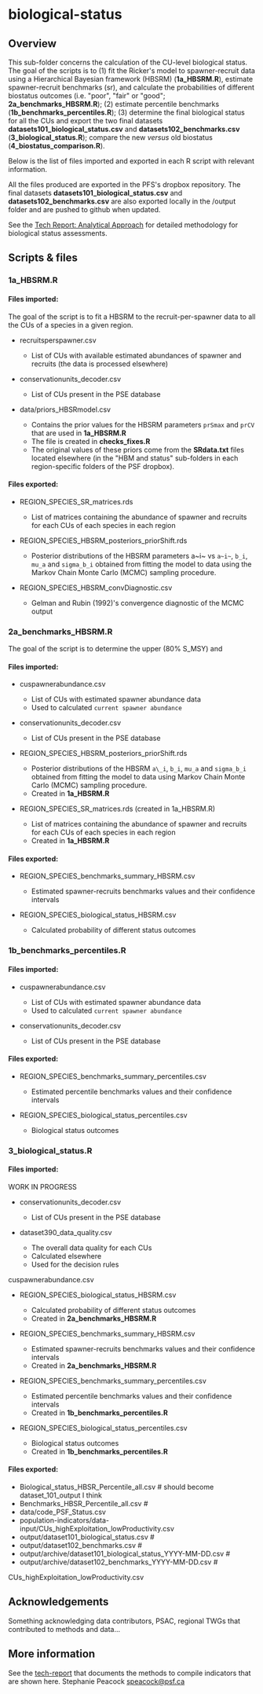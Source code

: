 # biological-status

## Overview


This sub-folder concerns the calculation of the CU-level biological status. The goal of the scripts is to (1) fit the Ricker's model to spawner-recruit data using a Hierarchical Bayesian framework (HBSRM) (**1a_HBSRM.R**), estimate spawner-recruit benchmarks (sr), and calculate the probabilities of different biostatus outcomes (i.e. "poor", "fair" or "good"; **2a_benchmarks_HBSRM.R**); (2) estimate percentile benchmarks (**1b_benchmarks_percentiles.R**); (3) determine the final biological status for all the CUs and export the two final datasets **datasets101_biological_status.csv** and **datasets102_benchmarks.csv** (**3_biological_status.R**); compare the new *versus* old biostatus (**4_biostatus_comparison.R**).

Below is the list of files imported and exported in each R script with relevant information.

All the files produced are exported in the PFS's dropbox repository. The final datasets **datasets101_biological_status.csv** and **datasets102_benchmarks.csv** are also exported locally in the /output folder and are pushed to github when updated. 

See the [Tech Report: Analytical Approach](https://bookdown.org/salmonwatersheds/tech-report/analytical-approach.html#benchmarks-biostatus) for detailed methodology for biological status assessments.


## Scripts & files

### 1a_HBSRM.R

#### Files imported:

The goal of the script is to fit a HBSRM to the recruit-per-spawner data to all the CUs of a species in a given region.

* recruitsperspawner.csv
  - List of CUs with available estimated abundances of spawner and recruits (the data is processed elsewhere)
  
* conservationunits_decoder.csv
  - List of CUs present in the PSE database

* data/priors_HBSRmodel.csv 
  - Contains the prior values for the HBSRM parameters `prSmax` and `prCV` that are used in **1a_HBSRM.R**
  - The file is created in **checks_fixes.R**
  - The original values of these priors come from the **SRdata.txt** files located elsewhere (in the "HBM and status" sub-folders in each region-specific folders of the PSF dropbox).

#### Files exported:

* REGION_SPECIES_SR_matrices.rds
  - List of matrices containing the abundance of spawner and recruits for each CUs of each species in each region


* REGION_SPECIES_HBSRM_posteriors_priorShift.rds
  - Posterior distributions of the HBSRM parameters a~i~ vs `a~i~`, `b_i`, `mu_a` and `sigma_b_i` obtained from fitting the model to data using the Markov Chain Monte Carlo (MCMC) sampling procedure.


* REGION_SPECIES_HBSRM_convDiagnostic.csv
  - Gelman and Rubin (1992)'s convergence diagnostic of the MCMC output



### 2a_benchmarks_HBSRM.R

The goal of the script is to determine the upper (80% S_MSY) and 

#### Files imported:

* cuspawnerabundance.csv
  - List of CUs with estimated spawner abundance data
  - Used to calculated `current spawner abundance`

* conservationunits_decoder.csv
  - List of CUs present in the PSE database

* REGION_SPECIES_HBSRM_posteriors_priorShift.rds
  - Posterior distributions of the HBSRM `a\_i`, `b_i`, `mu_a` and `sigma_b_i` obtained from fitting the model to data using Markov Chain Monte Carlo (MCMC) sampling procedure.
  - Created in **1a_HBSRM.R**

* REGION_SPECIES_SR_matrices.rds (created in 1a_HBSRM.R)
  - List of matrices containing the abundance of spawner and recruits for each CUs of each species in each region
  - Created in **1a_HBSRM.R**


#### Files exported:

* REGION_SPECIES_benchmarks_summary_HBSRM.csv
  - Estimated spawner-recruits benchmarks values and their confidence intervals 

* REGION_SPECIES_biological_status_HBSRM.csv
  - Calculated probability of different status outcomes



### 1b_benchmarks_percentiles.R

#### Files imported:

* cuspawnerabundance.csv
  - List of CUs with estimated spawner abundance data
  - Used to calculated `current spawner abundance`

* conservationunits_decoder.csv
  - List of CUs present in the PSE database


#### Files exported:

* REGION_SPECIES_benchmarks_summary_percentiles.csv
  - Estimated percentile benchmarks values and their confidence intervals 

* REGION_SPECIES_biological_status_percentiles.csv
  - Biological status outcomes


### 3_biological_status.R

#### Files imported:

WORK IN PROGRESS

* conservationunits_decoder.csv
  - List of CUs present in the PSE database

* dataset390_data_quality.csv
  - The overall data quality for each CUs
  - Calculated elsewhere
  - Used for the decision rules


 cuspawnerabundance.csv


* REGION_SPECIES_biological_status_HBSRM.csv
  - Calculated probability of different status outcomes
  - Created in **2a_benchmarks_HBSRM.R**
  
* REGION_SPECIES_benchmarks_summary_HBSRM.csv
  - Estimated spawner-recruits benchmarks values and their confidence intervals 
  - Created in **2a_benchmarks_HBSRM.R**

* REGION_SPECIES_benchmarks_summary_percentiles.csv
  - Estimated percentile benchmarks values and their confidence intervals 
  - Created in **1b_benchmarks_percentiles.R**
  
* REGION_SPECIES_biological_status_percentiles.csv
  - Biological status outcomes
  - Created in **1b_benchmarks_percentiles.R**


#### Files exported: 
* Biological_status_HBSR_Percentile_all.csv    # should become dataset_101_output I think
* Benchmarks_HBSR_Percentile_all.csv           # 
* data/code_PSF_Status.csv
* population-indicators/data-input/CUs_highExploitation_lowProductivity.csv
* output/dataset101_biological_status.csv #
* output/dataset102_benchmarks.csv        # 
* output/archive/dataset101_biological_status_YYYY-MM-DD.csv #
* output/archive/dataset102_benchmarks_YYYY-MM-DD.csv        # 

CUs_highExploitation_lowProductivity.csv



## Acknowledgements

Something acknowledging data contributors, PSAC, regional TWGs that contributed to methods and data...

## More information

See the [tech-report](https://bookdown.org/salmonwatersheds/tech-report/) that documents the methods to compile indicators that are shown here.
Stephanie Peacock <speacock@psf.ca>
